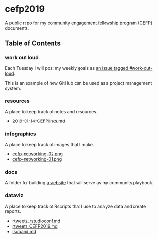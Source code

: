 # cefp2019
 
A public repo for my [community engagement fellowship program (CEFP)](https://www.aaas.org/programs/community-engagement-fellows) documents.

## Table of Contents

### work out loud

Each Tuesday I will post my weekly goals as [an issue tagged #work-out-loud](https://github.com/raynamharris/cefp2019/issues?utf8=%E2%9C%93&q=is%3Aissue+label%3Awork-out-loud+).

This is an example of how GitHub can be used as a project management system. 


### resources

A place to keep track of notes and resources.
 
- [2019-01-14-CEFPlinks.md](resources/2019-01-14-CEFPlinks.md)

### infographics

A place to keep track of images that I make.
 
- [cefp-networking-02.png](infographics/cefp-networking-02.png)
- [cefp-networking-01.png](infographics/cefp-networking-01.png)

### docs

A folder for building [a website](https://raynamharris.github.io/cefp2019/) that will serve as my community playbook.  
 

### dataviz

A place to keep track of Rscripts that I use to analyze data and create reports.
 
- [rtweets_rstudioconf.md](dataviz/rtweets_rstudioconf.md)
- [rtweets_CEFP2019.md](dataviz/rtweets_CEFP2019.md)
- [isoband.md](dataviz/isoband.md)
